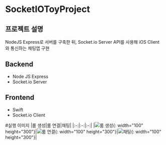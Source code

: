 # SocketIOToyProject

## 프로젝트 설명
NodeJS Express로 서버를 구축한 뒤, Socket.io Server API를 사용해 iOS Client와 통신하는 채팅앱 구현

## Backend
* Node JS Express
* Socket.io Server

## Frontend
* Swift
* Socket.io Client

#실행 이미지
|룸 생성|룸 연결|채팅|
|:-:|:-:|:-:|
|![룸 생성](https://user-images.githubusercontent.com/77890228/145440368-cb85d7d9-6c91-46c2-adc4-29a101ebe0f6.png){: width="100" height="300"}|![룸 연결](https://user-images.githubusercontent.com/77890228/145440391-2feed011-03cc-4937-ae85-9a5a1541de3d.png){: width="100" height="300"}|![채팅](https://user-images.githubusercontent.com/77890228/145440402-227a96b0-be2d-4e04-b991-101aff751be9.jpg){: width="100" height="300"}|
